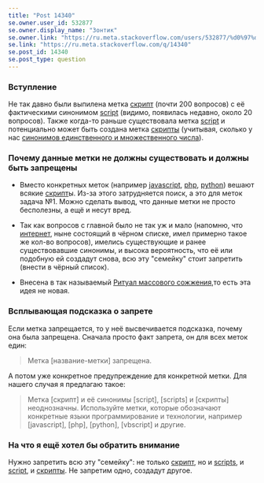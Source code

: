 ```yaml
---
title: "Post 14340"
se.owner.user_id: 532877
se.owner.display_name: "Зонтик"
se.owner.link: "https://ru.meta.stackoverflow.com/users/532877/%d0%97%d0%be%d0%bd%d1%82%d0%b8%d0%ba"
se.link: "https://ru.meta.stackoverflow.com/q/14340"
se.post_id: 14340
se.post_type: question
---
```

<h3>Вступление</h3>
<p>Не так давно были выпилена метка <a href="https://ru.stackoverflow.com/questions/tagged/%d1%81%d0%ba%d1%80%d0%b8%d0%bf%d1%82" class="s-tag post-tag" title="показать вопросы с меткой [скрипт]" aria-label="показать вопросы с меткой [скрипт]" rel="tag" aria-labelledby="tag-скрипт-tooltip-container" data-tag-menu-origin="Unknown">скрипт</a> (почти 200 вопросов) с её фактическими синонимом <a href="https://ru.stackoverflow.com/questions/tagged/script" class="s-tag post-tag" title="показать вопросы с меткой [script]" aria-label="показать вопросы с меткой [script]" rel="tag" aria-labelledby="tag-script-tooltip-container" data-tag-menu-origin="Unknown">script</a> (видимо, появилась недавно, около 20 вопросов). Также когда-то раньше существовала метка <a href="https://ru.stackoverflow.com/questions/tagged/script" class="s-tag post-tag" title="показать вопросы с меткой [script]" aria-label="показать вопросы с меткой [script]" rel="tag" aria-labelledby="tag-script-tooltip-container" data-tag-menu-origin="Unknown">script</a> и потенциально может быть создана метка <a href="https://ru.stackoverflow.com/questions/tagged/%d1%81%d0%ba%d1%80%d0%b8%d0%bf%d1%82%d1%8b" class="s-tag post-tag" title="показать вопросы с меткой [скрипты]" aria-label="показать вопросы с меткой [скрипты]" rel="tag" aria-labelledby="tag-скрипты-tooltip-container" data-tag-menu-origin="Unknown">скрипты</a> (учитывая, сколько у нас <a href="https://ru.meta.stackoverflow.com/questions/327/">синонимов единственного и множественного числа</a>).</p>
<h3>Почему данные метки не должны существовать и должны быть запрещены</h3>
<ul>
<li><p>Вместо конкретных меток (например <a href="https://ru.stackoverflow.com/questions/tagged/javascript" class="s-tag post-tag" title="показать вопросы с меткой [javascript]" aria-label="показать вопросы с меткой [javascript]" rel="tag" aria-labelledby="tag-javascript-tooltip-container" data-tag-menu-origin="Unknown">javascript</a>, <a href="https://ru.stackoverflow.com/questions/tagged/php" class="s-tag post-tag" title="показать вопросы с меткой [php]" aria-label="показать вопросы с меткой [php]" rel="tag" aria-labelledby="tag-php-tooltip-container" data-tag-menu-origin="Unknown">php</a>, <a href="https://ru.stackoverflow.com/questions/tagged/python" class="s-tag post-tag" title="показать вопросы с меткой [python]" aria-label="показать вопросы с меткой [python]" rel="tag" aria-labelledby="tag-python-tooltip-container" data-tag-menu-origin="Unknown">python</a>) вешают всякие <a href="https://ru.stackoverflow.com/questions/tagged/%d1%81%d0%ba%d1%80%d0%b8%d0%bf%d1%82" class="s-tag post-tag" title="показать вопросы с меткой [скрипт]" aria-label="показать вопросы с меткой [скрипт]" rel="tag" aria-labelledby="tag-скрипт-tooltip-container" data-tag-menu-origin="Unknown">скрипт</a>ы. Из-за этого затрудняется поиск, а это для меток задача №1. Можно сделать вывод, что данные метки не просто бесполезны, а ещё и несут вред.</p>
</li>
<li><p>Так как вопросов с главной было не так уж и мало (напомню, что <a href="https://ru.stackoverflow.com/questions/tagged/%d0%b8%d0%bd%d1%82%d0%b5%d1%80%d0%bd%d0%b5%d1%82" class="s-tag post-tag" title="показать вопросы с меткой [интернет]" aria-label="показать вопросы с меткой [интернет]" rel="tag" aria-labelledby="tag-интернет-tooltip-container" data-tag-menu-origin="Unknown">интернет</a>, ныне состоящий в чёрном списке, имел примерно такое же кол-во вопросов), имелись существующие и ранее существовавшие синонимы, и высока вероятность, что её или подобную ей создадут снова, всю эту &quot;семейку&quot; стоит запретить (внести в чёрный список).</p>
</li>
<li><p>Внесена в так называемый <a href="https://ru.meta.stackoverflow.com/q/320/532877">Ритуал массового сожжения</a>,то есть эта идея не новая.</p>
</li>
</ul>
<h3>Всплывающая подсказка о запрете</h3>
<p>Если метка запрещается, то у неё высвечивается подсказка, почему она была запрещена. Сначала просто факт запрета, он для всех меток един:</p>
<blockquote>
<p>Метка [название-метки] запрещена.</p>
</blockquote>
<p>А потом уже конкретное предупреждение для конкретной метки. Для нашего случая я предлагаю такое:</p>
<blockquote>
<p>Метка [скрипт] и её синонимы [script], [scripts] и [скрипты] неоднозначны. Используйте метки, которые обозначают конкретные языки программирование и технологии, например [javascript], [php], [python], [vbscript] и другие.</p>
</blockquote>
<h3>На что я ещё хотел бы обратить внимание</h3>
<p>Нужно запретить всю эту &quot;семейку&quot;: не только <a href="https://ru.stackoverflow.com/questions/tagged/%d1%81%d0%ba%d1%80%d0%b8%d0%bf%d1%82" class="s-tag post-tag" title="показать вопросы с меткой [скрипт]" aria-label="показать вопросы с меткой [скрипт]" rel="tag" aria-labelledby="tag-скрипт-tooltip-container" data-tag-menu-origin="Unknown">скрипт</a>, но и <a href="https://ru.stackoverflow.com/questions/tagged/scripts" class="s-tag post-tag" title="показать вопросы с меткой [scripts]" aria-label="показать вопросы с меткой [scripts]" rel="tag" aria-labelledby="tag-scripts-tooltip-container" data-tag-menu-origin="Unknown">scripts</a>, и <a href="https://ru.stackoverflow.com/questions/tagged/script" class="s-tag post-tag" title="показать вопросы с меткой [script]" aria-label="показать вопросы с меткой [script]" rel="tag" aria-labelledby="tag-script-tooltip-container" data-tag-menu-origin="Unknown">script</a>, и <a href="https://ru.stackoverflow.com/questions/tagged/%d1%81%d0%ba%d1%80%d0%b8%d0%bf%d1%82%d1%8b" class="s-tag post-tag" title="показать вопросы с меткой [скрипты]" aria-label="показать вопросы с меткой [скрипты]" rel="tag" aria-labelledby="tag-скрипты-tooltip-container" data-tag-menu-origin="Unknown">скрипты</a>. Не запретим одно, создадут другое.</p>
